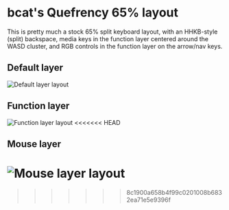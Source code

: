 # bcat's Quefrency 65% layout

This is pretty much a stock 65% split keyboard layout, with an HHKB-style
(split) backspace, media keys in the function layer centered around the WASD
cluster, and RGB controls in the function layer on the arrow/nav keys.

## Default layer

![Default layer layout](https://i.imgur.com/CU2fxDg.png)

## Function layer

![Function layer layout](https://i.imgur.com/4R1F72M.png)
<<<<<<< HEAD

## Mouse layer

![Mouse layer layout](https://i.imgur.com/LmGgJEG.png)
=======
>>>>>>> 8c1900a658b4f99c0201008b6832ea71e5e9396f
